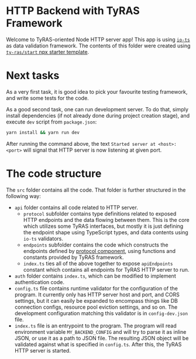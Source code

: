# HTTP Backend with TyRAS Framework

Welcome to TyRAS-oriented Node HTTP server app!
This app is using [`io-ts`](https://github.com/gcanti/io-ts) as data validation framework.
The contents of this folder were created using [`ty-ras/start` npx starter template](https://github.com/ty-ras/meta/tree/main/start).

# Next tasks

As a very first task, it is good idea to pick your favourite testing framework, and write some tests for the code.

As a good second task, one can run development server.
To do that, simply install dependencies (if not already done during project creation stage), and execute `dev` script from `package.json`:
```sh
yarn install && yarn run dev
```

After running the command above, the text `Started server at <host>:<port>` will signal that HTTP server is now listening at given port.

# The code structure

The `src` folder contains all the code.
That folder is further structured in the following way:
- `api` folder contains all code related to HTTP server.
    - `protocol` subfolder contains type definitions related to exposed HTTP endpoints and the data flowing between them.
      This is the core which utilizes some TyRAS interfaces, but mostly it is just defining the endpoint shape using TypeScript types, and data contents using `io-ts` validators.
    - `endpoints` subfolder contains the code which constructs the endpoints defined by [protocol component](../protocol), using functions and constants provided by TyRAS framework.
    - `index.ts` ties all of the above together to expose `apiEndpoints` constant which contains all endpoints for TyRAS HTTP server to run.
- `auth` folder contains `index.ts`, which can be modified to implement authentication code.
- `config.ts` file contains runtime validator for the configuration of the program.
  It currently only has HTTP server host and port, and CORS settings, but it can easily be expanded to encompass things like DB connection configs, resource pool eviction settings, and so on.
  The development configuration matching this validator is in `config-dev.json` file.
- `index.ts` file is an entrypoint to the program.
  The program will read environment variable `MY_BACKEND_CONFIG` and will try to parse it as inline JSON, or use it as a path to JSON file.
  The resulting JSON object will be validated against what is specified in `config.ts`.
  After this, the TyRAS HTTP server is started.
